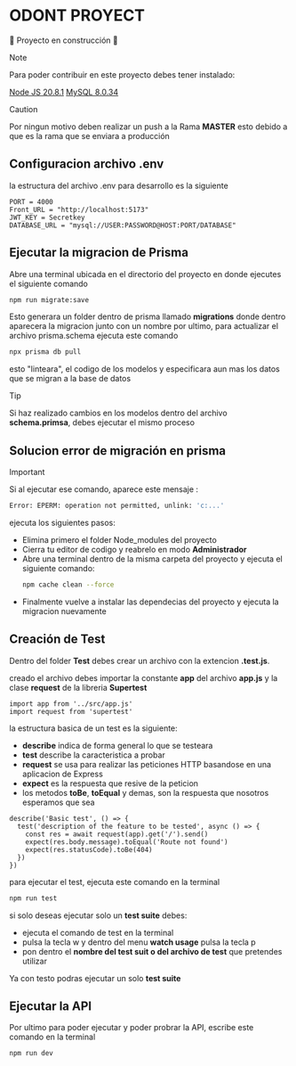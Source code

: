 # ODONT PROYECT

:construction: Proyecto en construcción :construction:

> [!NOTE]
>Para poder contribuir en este proyecto debes tener instalado:
>
>[Node JS 20.8.1](https://nodejs.org/dist/v20.8.1/node-v20.8.1-x64.msi)
>[MySQL 8.0.34](https://dev.mysql.com/downloads/windows/installer/8.0.html)

> [!CAUTION]
> Por ningun motivo deben realizar un push a la Rama **MASTER**
> esto debido a que es la rama que se enviara a producción

## Configuracion archivo .env
la estructura del archivo .env para desarrollo es la siguiente

```JS
PORT = 4000
Front_URL = "http://localhost:5173"
JWT_KEY = Secretkey
DATABASE_URL = "mysql://USER:PASSWORD@HOST:PORT/DATABASE"
```
## Ejecutar la migracion de Prisma

Abre una terminal ubicada en el directorio del proyecto en donde ejecutes el siguiente comando
```bash
npm run migrate:save
```
Esto generara un folder dentro de prisma llamado **migrations** donde dentro aparecera la migracion junto con un nombre por ultimo, para actualizar el archivo prisma.schema ejecuta este comando
```bash
npx prisma db pull
```
esto "linteara", el codigo de los modelos y especificara aun mas los datos que se migran a la base de datos

> [!TIP]
> Si haz realizado cambios en los modelos dentro del archivo **schema.primsa**, debes ejecutar el mismo proceso

## Solucion error de migración en prisma
> [!IMPORTANT]
> Si al ejecutar ese comando, aparece este mensaje :
> ```bash
> Error: EPERM: operation not permitted, unlink: 'c:...'
> ```
> ejecuta los siguientes pasos:
> 
>  - Elimina primero el folder Node_modules del proyecto
>  - Cierra tu editor de codigo y reabrelo en modo **Administrador**
>  - Abre una terminal dentro de la misma carpeta del proyecto y ejecuta el siguiente comando:
>    ```bash
>    npm cache clean --force
>    ```
>   - Finalmente vuelve a instalar las dependecias del proyecto y ejecuta la migracion nuevamente

## Creación de Test 
Dentro del folder **Test** debes crear un archivo con la extencion **.test.js**.

creado el archivo debes importar la constante **app** del archivo **app.js** y la clase **request** de la libreria **Supertest**
```JS
import app from '../src/app.js'
import request from 'supertest'
```

la estructura basica de un test es la siguiente:
+ **describe** indica de forma general lo que se testeara
+ **test** describe la caracteristica a probar
+ **request** se usa para realizar las peticiones HTTP basandose en una aplicacion de Express
+ **expect** es la respuesta que resive de la peticion
+ los metodos **toBe**, **toEqual** y demas, son la respuesta que nosotros esperamos que sea 
```JS
describe('Basic test', () => {
  test('description of the feature to be tested', async () => {
    const res = await request(app).get('/').send()
    expect(res.body.message).toEqual('Route not found')
    expect(res.statusCode).toBe(404)
  })
})
```

para ejecutar el test, ejecuta este comando en la terminal
```bash
npm run test
```
si solo deseas ejecutar solo un **test suite** debes:
+ ejecuta el comando de test en la terminal
+ pulsa la tecla w y dentro del menu **watch usage** pulsa la tecla p
+ pon dentro el **nombre del test suit o del archivo de test** que pretendes utilizar

Ya con testo podras ejecutar un solo **test suite**

## Ejecutar la API

Por ultimo para poder ejecutar y poder probrar la API, escribe este comando en la terminal
```bash
npm run dev
```



